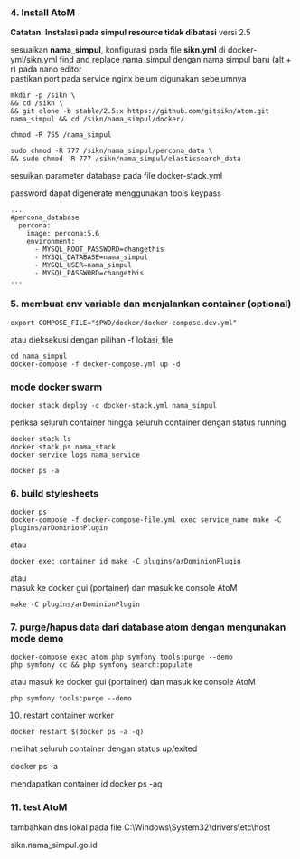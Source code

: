 ### 4. Install AtoM
**Catatan: Instalasi pada simpul resource tidak dibatasi**
versi 2.5

sesuaikan **nama_simpul**, konfigurasi pada file **sikn.yml** di docker-yml/sikn.yml
find and replace nama_simpul dengan nama simpul baru (alt + r) pada nano editor  
pastikan port pada service nginx belum digunakan sebelumnya
```
mkdir -p /sikn \
&& cd /sikn \
&& git clone -b stable/2.5.x https://github.com/gitsikn/atom.git nama_simpul && cd /sikn/nama_simpul/docker/
```

```
chmod -R 755 /nama_simpul
```
```
sudo chmod -R 777 /sikn/nama_simpul/percona_data \
&& sudo chmod -R 777 /sikn/nama_simpul/elasticsearch_data
```
sesuikan parameter database pada file docker-stack.yml

password dapat digenerate menggunakan tools keypass
```
...
#percona_database
  percona:
    image: percona:5.6
    environment:
      - MYSQL_ROOT_PASSWORD=changethis
      - MYSQL_DATABASE=nama_simpul
      - MYSQL_USER=nama_simpul
      - MYSQL_PASSWORD=changethis
...
```

### 5. membuat env variable dan menjalankan container (optional)
```
export COMPOSE_FILE="$PWD/docker/docker-compose.dev.yml"
```
atau dieksekusi dengan pilihan -f lokasi_file
```
cd nama_simpul 
docker-compose -f docker-compose.yml up -d
```
### mode docker swarm 
```
docker stack deploy -c docker-stack.yml nama_simpul
```

periksa seluruh container hingga seluruh container dengan status running 
```
docker stack ls
docker stack ps nama_stack 
docker service logs nama_service
```
```
docker ps -a 
```
### 6. build stylesheets
```
docker ps 
docker-compose -f docker-compose-file.yml exec service_name make -C plugins/arDominionPlugin
```
atau
```
docker exec container_id make -C plugins/arDominionPlugin
```
atau  
masuk ke docker gui (portainer) dan masuk ke console AtoM
```
make -C plugins/arDominionPlugin
```


### 7. purge/hapus data dari database atom dengan mengunakan mode demo 

```
docker-compose exec atom php symfony tools:purge --demo
php symfony cc && php symfony search:populate
```
atau 
masuk ke docker gui (portainer) dan masuk ke console AtoM
```
php symfony tools:purge --demo
```

10. restart container worker
```
docker restart $(docker ps -a -q)
```

melihat seluruh container dengan status up/exited

docker ps -a

mendapatkan container id 
docker ps -aq


### 11. test AtoM
tambahkan dns lokal pada file C:\Windows\System32\drivers\etc\host

sikn.nama_simpul.go.id
 